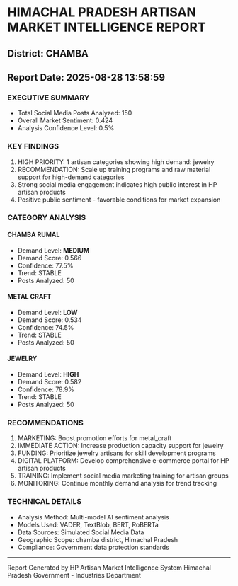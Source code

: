 # HIMACHAL PRADESH ARTISAN MARKET INTELLIGENCE REPORT
## District: CHAMBA
## Report Date: 2025-08-28 13:58:59

### EXECUTIVE SUMMARY
- Total Social Media Posts Analyzed: 150
- Overall Market Sentiment: 0.424
- Analysis Confidence Level: 0.5%

### KEY FINDINGS
1. HIGH PRIORITY: 1 artisan categories showing high demand: jewelry
2. RECOMMENDATION: Scale up training programs and raw material support for high-demand categories
3. Strong social media engagement indicates high public interest in HP artisan products
4. Positive public sentiment - favorable conditions for market expansion

### CATEGORY ANALYSIS

#### CHAMBA RUMAL
- Demand Level: **MEDIUM**
- Demand Score: 0.566
- Confidence: 77.5%
- Trend: STABLE
- Posts Analyzed: 50

#### METAL CRAFT
- Demand Level: **LOW**
- Demand Score: 0.534
- Confidence: 74.5%
- Trend: STABLE
- Posts Analyzed: 50

#### JEWELRY
- Demand Level: **HIGH**
- Demand Score: 0.582
- Confidence: 78.9%
- Trend: STABLE
- Posts Analyzed: 50

### RECOMMENDATIONS
1. MARKETING: Boost promotion efforts for metal_craft
2. IMMEDIATE ACTION: Increase production capacity support for jewelry
3. FUNDING: Prioritize jewelry artisans for skill development programs
4. DIGITAL PLATFORM: Develop comprehensive e-commerce portal for HP artisan products
5. TRAINING: Implement social media marketing training for artisan groups
6. MONITORING: Continue monthly demand analysis for trend tracking

### TECHNICAL DETAILS
- Analysis Method: Multi-model AI sentiment analysis
- Models Used: VADER, TextBlob, BERT, RoBERTa
- Data Sources: Simulated Social Media Data
- Geographic Scope: chamba district, Himachal Pradesh
- Compliance: Government data protection standards

---
Report Generated by HP Artisan Market Intelligence System
Himachal Pradesh Government - Industries Department
